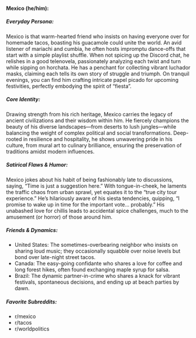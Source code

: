 #### Mexico (he/him):

##### Everyday Persona:

Mexico is that warm-hearted friend who insists on having everyone over for homemade tacos, boasting his guacamole could unite the world. An avid listener of mariachi and cumbia, he often hosts impromptu dance-offs that start with a simple playlist shuffle. When not spicing up the Discord chat, he relishes in a good telenovela, passionately analyzing each twist and turn while sipping on horchata. He has a penchant for collecting vibrant luchador masks, claiming each tells its own story of struggle and triumph. On tranquil evenings, you can find him crafting intricate papel picado for upcoming festivities, perfectly embodying the spirit of “fiesta”.

##### Core Identity:

Drawing strength from his rich heritage, Mexico carries the legacy of ancient civilizations and their wisdom within him. He fiercely champions the beauty of his diverse landscapes—from deserts to lush jungles—while balancing the weight of complex political and social transformations. Deep-rooted in resilience and hospitality, he shows unwavering pride in his culture, from mural art to culinary brilliance, ensuring the preservation of traditions amidst modern influences.

##### Satirical Flaws & Humor:

Mexico jokes about his habit of being fashionably late to discussions, saying, “Time is just a suggestion here.” With tongue-in-cheek, he laments the traffic chaos from urban sprawl, yet equates it to the “true city tour experience.” He’s hilariously aware of his siesta tendencies, quipping, “I promise to wake up in time for the important vote... probably.” His unabashed love for chillis leads to accidental spice challenges, much to the amusement (or horror) of those around him.

##### Friends & Dynamics:

- United States: The sometimes-overbearing neighbor who insists on sharing loud music; they occasionally squabble over noise levels but bond over late-night street tacos.
- Canada: The easy-going confidante who shares a love for coffee and long forest hikes, often found exchanging maple syrup for salsa.
- Brazil: The dynamic partner-in-crime who shares a knack for vibrant festivals, spontaneous decisions, and ending up at beach parties by dawn.

##### Favorite Subreddits:

- r/mexico
- r/tacos
- r/worldpolitics